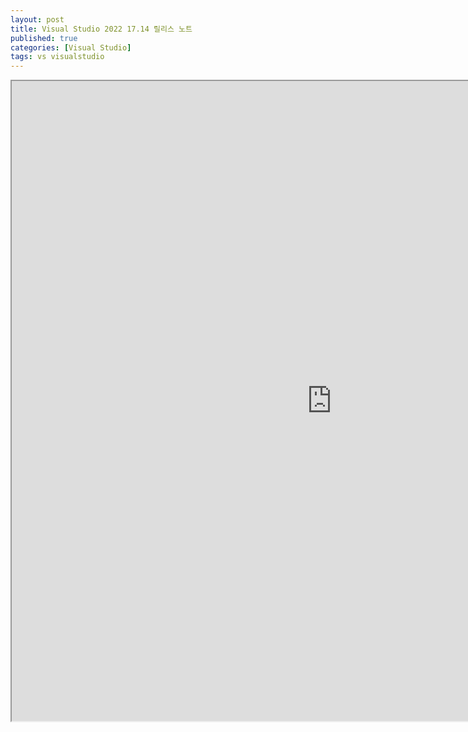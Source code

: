 ```yaml
---
layout: post
title: Visual Studio 2022 17.14 릴리스 노트
published: true
categories: [Visual Studio]
tags: vs visualstudio
---
```

<iframe width="1024" height="1024" src="https://docs.google.com/document/d/e/2PACX-1vQ6lG5D9PWidt9WcoSkVoGTmkVRV1vbLMJzm57-fT83TeQPGPiD_mUnXnu3wISJfHUDarIyeCScOtu5/pub?embedded=true"></iframe>      
  

